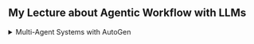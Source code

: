 ## My Lecture about Agentic Workflow with LLMs

<details> <br> <summary> Multi-Agent Systems with AutoGen </summary>



Below is my summarization of **Dibia, Victor, and Chi Wang. *Multi-Agent Systems with AutoGen*. Manning Publications, 2024. https://www.manning.com/books/multi-agent-systems-with-autogen.**

<details><summary>
1. Understanding a Multi-Agent System (MAS)</summary>


- **agent:** entities that can reason, act, communicate and adapt to solve problems
- **A multi-agent system:** group of agents collaborating to solve tasks, each agent has their own abilities (reasoning, acting, communicating, adapting)
- **multi agent system has two core components** which can be driven by a combination of generative AI models, tools, and human input:
  - **agent capabilities:** method by which agents address tasks
    - mechanisms for **reasoning** (planning, deducing, etc. by applying some rules or logic), reasoning can be deductive, inductive, abductive
    - mechanisms for **acting** (utilizing tools)
    - mechanisms for **adapting** (learning, recalling information from memory), adjust their actions, and plans based on changing conditions, new information, or feedback from other agents and humans
  - **agent interactions:** how agents communicate and collaborate to solve tasks
    -  **agent workflows** (how agents are organized or grouped to address tasks, includes properties such as the entry point (how the task is initiated), details for each agent (tools, memory, models), conditions for task success or termination, and the orchestration pattern, workflow can be defined by developer or can be driven by some logic or LLMs )
    -  **agent orchestration** (the sequence in which agents take action as the task progresses, can be deterministic sequence, or sequence that involves agents reasoning over the task state)

![Alt text](image/multi-agent-system.png)

*Multi-agent systems from Dibia, Victor, and Chi Wang. *Multi-Agent Systems with AutoGen*. Manning Publications, 2024.*


- **autogen core feature** provides us
  - **ConversableAgent:** class with methods  1) for sending and receiving messages between agents and  2) for defining how an agent acts on a received message, it includes a set of built-in agent classes
    - **UserProxyAgent**: has default capabilities to execute code and solicit human input
    - **AssistantAgent**: configured to address tasks using an LLM
    - **GroupChatManager** : serves as a container abstraction for enabling interactions between groups of agents





</details>

</details>


